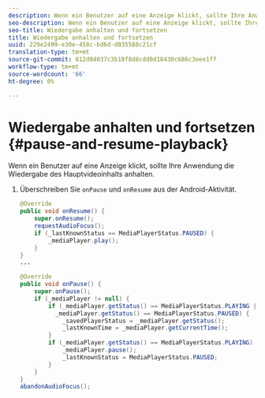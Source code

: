 ```yaml
---
description: Wenn ein Benutzer auf eine Anzeige klickt, sollte Ihre Anwendung die Wiedergabe des Hauptvideoinhalts anhalten.
seo-description: Wenn ein Benutzer auf eine Anzeige klickt, sollte Ihre Anwendung die Wiedergabe des Hauptvideoinhalts anhalten.
seo-title: Wiedergabe anhalten und fortsetzen
title: Wiedergabe anhalten und fortsetzen
uuid: 229e2499-e30e-458c-bd6d-d035588c21cf
translation-type: tm+mt
source-git-commit: 812d04037c3b18f8d8cdd0d18430c686c3eee1ff
workflow-type: tm+mt
source-wordcount: '66'
ht-degree: 0%

---
```



# Wiedergabe anhalten und fortsetzen {#pause-and-resume-playback}

Wenn ein Benutzer auf eine Anzeige klickt, sollte Ihre Anwendung die Wiedergabe des Hauptvideoinhalts anhalten.

1. Überschreiben Sie `onPause` und `onResume` aus der Android-Aktivität.

   ```java
   @Override 
   public void onResume() { 
       super.onResume(); 
       requestAudioFocus(); 
       if (_lastKnownStatus == MediaPlayerStatus.PAUSED) { 
           _mediaPlayer.play(); 
       } 
   } 
   ... 
   
   @Override 
   public void onPause() { 
       super.onPause(); 
       if (_mediaPlayer != null) { 
           if (_mediaPlayer.getStatus() == MediaPlayerStatus.PLAYING || 
             _mediaPlayer.getStatus() == MediaPlayerStatus.PAUSED) { 
               _savedPlayerStatus = _mediaPlayer.getStatus(); 
               _lastKnownTime = _mediaPlayer.getCurrentTime(); 
           } 
           if (_mediaPlayer.getStatus() == MediaPlayerStatus.PLAYING) { 
               _mediaPlayer.pause(); 
               _lastKnownStatus = MediaPlayerStatus.PAUSED; 
           } 
       } 
   } 
   abandonAudioFocus(); 
   ```

